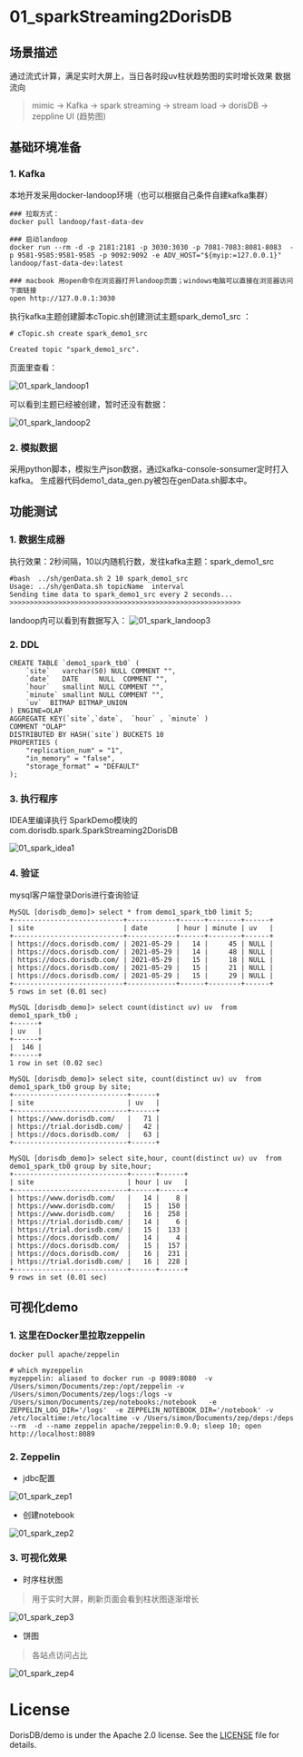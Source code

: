 # 01_sparkStreaming2DorisDB

## 场景描述
通过流式计算，满足实时大屏上，当日各时段uv柱状趋势图的实时增长效果
数据流向

> mimic -> Kafka -> spark streaming -> stream load -> dorisDB -> zeppline UI (趋势图)

## 基础环境准备

### 1. Kafka
本地开发采用docker-landoop环境（也可以根据自己条件自建kafka集群）

```
### 拉取方式：
docker pull landoop/fast-data-dev

### 启动landoop
docker run --rm -d -p 2181:2181 -p 3030:3030 -p 7081-7083:8081-8083  -p 9581-9585:9581-9585 -p 9092:9092 -e ADV_HOST="${myip:=127.0.0.1}"  landoop/fast-data-dev:latest

### macbook 用open命令在浏览器打开landoop页面；windows电脑可以直接在浏览器访问下面链接
open http://127.0.0.1:3030
```

执行kafka主题创建脚本cTopic.sh创建测试主题spark_demo1_src ：
```
# cTopic.sh create spark_demo1_src  
                                                           
Created topic "spark_demo1_src".
```
页面里查看：

![01_spark_landoop1](../imgs/01_spark_landoop1.png)

可以看到主题已经被创建，暂时还没有数据：

![01_spark_landoop2](../imgs/01_spark_landoop2.png)

### 2. 模拟数据
采用python脚本，模拟生产json数据，通过kafka-console-sonsumer定时打入kafka。
生成器代码demo1_data_gen.py被包在genData.sh脚本中。

## 功能测试

### 1. 数据生成器

执行效果：2秒间隔，10以内随机行数，发往kafka主题：spark_demo1_src

```
#bash  ../sh/genData.sh 2 10 spark_demo1_src                                                                      Usage: ../sh/genData.sh topicName  interval
Sending time data to spark_demo1_src every 2 seconds...
>>>>>>>>>>>>>>>>>>>>>>>>>>>>>>>>>>>>>>>>>>>>>>>>>>>>>>>>>
```   

landoop内可以看到有数据写入：
![01_spark_landoop3](../imgs/01_spark_landoop3.png)

### 2. DDL

```
CREATE TABLE `demo1_spark_tb0` (
    `site`   varchar(50) NULL COMMENT "",
    `date`   DATE     NULL  COMMENT "",
    `hour`   smallint NULL COMMENT "",
    `minute` smallint NULL COMMENT "",
    `uv`  BITMAP BITMAP_UNION
) ENGINE=OLAP
AGGREGATE KEY(`site`,`date`,  `hour` , `minute` )
COMMENT "OLAP"
DISTRIBUTED BY HASH(`site`) BUCKETS 10
PROPERTIES (
    "replication_num" = "1",
    "in_memory" = "false",
    "storage_format" = "DEFAULT"
);
```

### 3. 执行程序 

IDEA里编译执行 SparkDemo模块的com.dorisdb.spark.SparkStreaming2DorisDB

![01_spark_idea1](../imgs/01_spark_idea1.png)

### 4. 验证
mysql客户端登录Doris进行查询验证

```
MySQL [dorisdb_demo]> select * from demo1_spark_tb0 limit 5;
+---------------------------+------------+------+--------+------+
| site                      | date       | hour | minute | uv   |
+---------------------------+------------+------+--------+------+
| https://docs.dorisdb.com/ | 2021-05-29 |   14 |     45 | NULL |
| https://docs.dorisdb.com/ | 2021-05-29 |   14 |     48 | NULL |
| https://docs.dorisdb.com/ | 2021-05-29 |   15 |     18 | NULL |
| https://docs.dorisdb.com/ | 2021-05-29 |   15 |     21 | NULL |
| https://docs.dorisdb.com/ | 2021-05-29 |   15 |     29 | NULL |
+---------------------------+------------+------+--------+------+
5 rows in set (0.01 sec)

MySQL [dorisdb_demo]> select count(distinct uv) uv  from demo1_spark_tb0 ;
+------+
| uv   |
+------+
|  146 |
+------+
1 row in set (0.02 sec)

MySQL [dorisdb_demo]> select site, count(distinct uv) uv  from demo1_spark_tb0 group by site;
+----------------------------+------+
| site                       | uv   |
+----------------------------+------+
| https://www.dorisdb.com/   |   71 |
| https://trial.dorisdb.com/ |   42 |
| https://docs.dorisdb.com/  |   63 |
+----------------------------+------+

MySQL [dorisdb_demo]> select site,hour, count(distinct uv) uv  from demo1_spark_tb0 group by site,hour;
+----------------------------+------+------+
| site                       | hour | uv   |
+----------------------------+------+------+
| https://www.dorisdb.com/   |   14 |    8 |
| https://www.dorisdb.com/   |   15 |  150 |
| https://www.dorisdb.com/   |   16 |  258 |
| https://trial.dorisdb.com/ |   14 |    6 |
| https://trial.dorisdb.com/ |   15 |  133 |
| https://docs.dorisdb.com/  |   14 |    4 |
| https://docs.dorisdb.com/  |   15 |  157 |
| https://docs.dorisdb.com/  |   16 |  231 |
| https://trial.dorisdb.com/ |   16 |  228 |
+----------------------------+------+------+
9 rows in set (0.01 sec)
```

## 可视化demo

### 1. 这里在Docker里拉取zeppelin

```
docker pull apache/zeppelin

# which myzeppelin
myzeppelin: aliased to docker run -p 8089:8080  -v /Users/simon/Documents/zep:/opt/zeppelin -v /Users/simon/Documents/zep/logs:/logs -v /Users/simon/Documents/zep/notebooks:/notebook   -e ZEPPELIN_LOG_DIR='/logs'  -e ZEPPELIN_NOTEBOOK_DIR='/notebook' -v /etc/localtime:/etc/localtime -v /Users/simon/Documents/zep/deps:/deps --rm  -d --name zeppelin apache/zeppelin:0.9.0; sleep 10; open http://localhost:8089
```

### 2. Zeppelin
- jdbc配置

![01_spark_zep1](../imgs/01_spark_zep1.png)
  
- 创建notebook

![01_spark_zep2](../imgs/01_spark_zep2.png)
  
### 3. 可视化效果
- 时序柱状图

> 用于实时大屏，刷新页面会看到柱状图逐渐增长

![01_spark_zep3](../imgs/01_spark_zep3.png)

- 饼图

> 各站点访问占比

![01_spark_zep4](../imgs/01_spark_zep4.png)


# License

DorisDB/demo is under the Apache 2.0 license. See the [LICENSE](../LICENSE) file for details.
